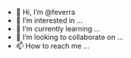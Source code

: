 - 👋 Hi, I’m @feverra
- 👀 I’m interested in ...
- 🌱 I’m currently learning ...
- 💞️ I’m looking to collaborate on ...
- 📫 How to reach me ...

<!---
feverra/feverra is a ✨ special ✨ repository because its `README.md` (this file) appears on your GitHub profile.
You can click the Preview link to take a look at your changes.
--->
